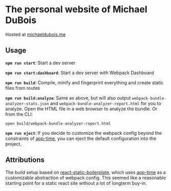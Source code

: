 # The personal website of Michael DuBois
Hosted at [michaeldubois.me](michaeldubois.me)

## Usage

**`npm run start`**: Start a dev server

**`npm run start:dashboard`**: Start a dev server with Webpack Dashboard

**`npm run build`**: Compile, minify and fingerprint everything and create static files from routes

**`npm run build:analyze`**: Same as above, but will also output `webpack-bundle-analyzer-stats.json` and `webpack-bundle-analyzer-report.html` for you to analyze. Open the HTML file in a web browser to analyze the bundle. Or from the CLI:

```
open build/webpack-bundle-analyzer-report.html
```

**`npm run eject`**: If you decide to customize the webpack config beyond the
constraints of [app-time](https://github.com/iansinnott/app-time/),
you can eject the default configuration into the project.

## Attributions
The build setup based on [react-static-boilerplate](https://github.com/iansinnott/react-static-boilerplate),
which uses [app-time](https://github.com/iansinnott/app-time/) as a
customizable abstraction of webpack config. This seemed like a reasonable
starting point for a static react site without a lot of longterm buy-in.

